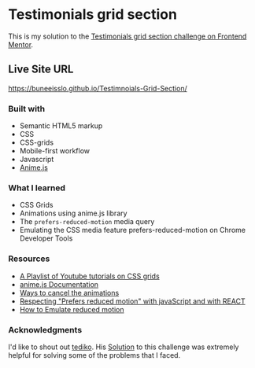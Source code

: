 # Testimonials grid section

This is my solution to the [Testimonials grid section challenge on Frontend Mentor](https://www.frontendmentor.io/challenges/testimonials-grid-section-Nnw6J7Un7).

## Live Site URL
https://buneeisslo.github.io/Testimnoials-Grid-Section/

### Built with
- Semantic HTML5 markup
- CSS
- CSS-grids
- Mobile-first workflow
- Javascript
- [Anime.js](https://animejs.com/)

### What I learned
- CSS Grids
- Animations using anime.js library
- The `prefers-reduced-motion` media query
- Emulating the CSS media feature prefers-reduced-motion on Chrome Developer Tools

### Resources 
- [A Playlist of Youtube tutorials on CSS grids](https://www.youtube.com/playlist?list=PLu8EoSxDXHP5CIFvt9-ze3IngcdAc2xKG)
- [anime.js Documentation]()
- [Ways to cancel the animations](https://github.com/juliangarnier/anime/issues/188#issuecomment-621589326)
- [Respecting "Prefers reduced motion" with javaScript and with REACT](https://since1979.dev/respecting-prefers-reduced-motion-with-javascript-and-react/)
- [How to Emulate reduced motion](https://www.youtube.com/watch?v=wIj-NymT5fY)

### Acknowledgments
I'd like to shout out [tediko](https://github.com/tediko). His [Solution](https://github.com/tediko/testimonials-grid-section) to this challenge was extremely helpful for solving some of the problems that I faced.
